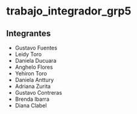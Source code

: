 # trabajo_integrador_grp5
## Integrantes
* Gustavo Fuentes
* Leidy Toro
* Daniela Ducuara
* Anghelo Flores
* Yehiron Toro
* Daniela Anttury
* Adriana Zurita
* Gustavo Contreras
* Brenda Ibarra
* Diana Clabel 
